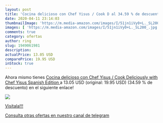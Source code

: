 ```yaml
---
layout: post
title: 'Cocina delicioso con Chef Yisus / Cook D al 34.59 % de descuento'
date: 2020-04-11 23:14:03
thumbnailImage: 'https://m.media-amazon.com/images/I/51jn1iVy0+L._SL200_.jpg'
images: [ 'https://m.media-amazon.com/images/I/51jn1iVy0+L._SL200_.jpg' ]
comments: true
category: ofertas
author: ring
slug: 1949061981
description:
actualPrice: 13.05 USD
comparePrice: 19.95 USD
inStock: true
---
```


Ahora mismo tienes [Cocina delicioso con Chef Yisus / Cook Deliciously with Chef Yisus  Spanish Edition ](https://www.amazon.com/dp/1949061981/?tag=redken08-20) a 13.05 USD (original: 19.95 USD) (34.59 %  de descuento) en el siguiente enlace!

[![](https://m.media-amazon.com/images/I/51jn1iVy0+L._SL200_.jpg)](https://www.amazon.com/dp/1949061981/?tag=redken08-20)

[Visítala!!!](https://www.amazon.com/dp/1949061981/?tag=redken08-20)

[Consulta otras ofertas en nuestro canal de telegram](https://t.me/s/ofertas25)
